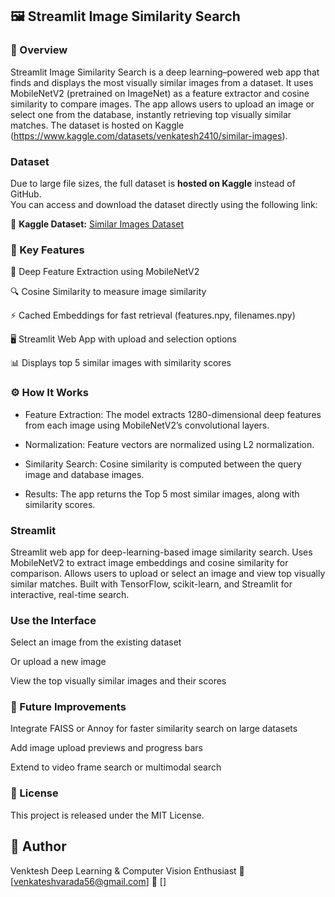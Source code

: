 ## 🖼️ Streamlit Image Similarity Search
### 📘 Overview

Streamlit Image Similarity Search is a deep learning–powered web app that finds and displays the most visually similar images from a dataset.
It uses MobileNetV2 (pretrained on ImageNet) as a feature extractor and cosine similarity to compare images.
The app allows users to upload an image or select one from the database, instantly retrieving top visually similar matches.
The dataset is hosted on Kaggle
(https://www.kaggle.com/datasets/venkatesh2410/similar-images).

### Dataset

Due to large file sizes, the full dataset is **hosted on Kaggle** instead of GitHub.  
You can access and download the dataset directly using the following link:

🔗 **Kaggle Dataset:** [Similar Images Dataset](https://www.kaggle.com/datasets/venkatesh2410/similar-images)
### 🧠 Key Features

🧩 Deep Feature Extraction using MobileNetV2

🔍 Cosine Similarity to measure image similarity

⚡ Cached Embeddings for fast retrieval (features.npy, filenames.npy)

🖥️ Streamlit Web App with upload and selection options

📊 Displays top 5 similar images with similarity scores

### ⚙️ How It Works

* Feature Extraction:
The model extracts 1280-dimensional deep features from each image using MobileNetV2’s convolutional layers.

* Normalization:
Feature vectors are normalized using L2 normalization.

* Similarity Search:
Cosine similarity is computed between the query image and database images.

* Results:
The app returns the Top 5 most similar images, along with similarity scores.

### Streamlit

Streamlit web app for deep-learning-based image similarity search.
Uses MobileNetV2 to extract image embeddings and cosine similarity for comparison.
Allows users to upload or select an image and view top visually similar matches.
Built with TensorFlow, scikit-learn, and Streamlit for interactive, real-time search.

### Use the Interface

Select an image from the existing dataset

Or upload a new image

View the top visually similar images and their scores

### 🚀 Future Improvements

Integrate FAISS or Annoy for faster similarity search on large datasets

Add image upload previews and progress bars

Extend to video frame search or multimodal search

### 📜 License

This project is released under the MIT License.

## 👤 Author

Venktesh
Deep Learning & Computer Vision Enthusiast
📧 [venkateshvarada56@gmail.com]
🔗 []
